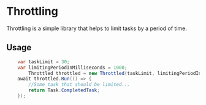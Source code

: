 # Throttling
Throttling is a simple library that helps to limit tasks by a period of time.

## Usage

```C#
	var taskLimit = 30;	
	var limitingPeriodInMilliseconds = 1000;
        Throttled throttled = new Throttled(taskLimit, limitingPeriodInMilliseconds);
	await throttled.Run(() => {
		//Some task that should be limited...
		return Task.CompletedTask;		
	});
```

